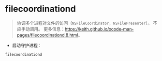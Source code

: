 # filecoordinationd

> 协调多个进程对文件的访问（`NSFileCoordinator`，`NSFilePresenter`）。
> 不应手动调用。
> 更多信息：<https://keith.github.io/xcode-man-pages/filecoordinationd.8.html>。

- 启动守护进程：

`filecoordinationd`